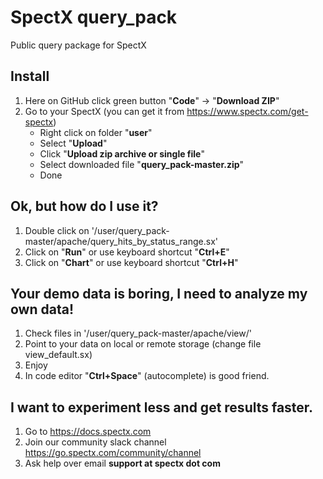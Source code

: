# SpectX query_pack
Public query package for SpectX

## Install
1) Here on GitHub click green button "**Code**" -> "**Download ZIP**"
2) Go to your SpectX (you can get it from https://www.spectx.com/get-spectx)
    * Right click on folder "**user**"
    * Select "**Upload**"
    * Click "**Upload zip archive or single file**"
    * Select downloaded file "**query_pack-master.zip**"
    * Done

## Ok, but how do I use it?
1) Double click on '/user/query_pack-master/apache/query_hits_by_status_range.sx'
2) Click on "**Run**" or use keyboard shortcut "**Ctrl+E**"
3) Click on "**Chart**" or use keyboard shortcut "**Ctrl+H**"

## Your demo data is boring, I need to analyze my own data!
1) Check files in '/user/query_pack-master/apache/view/'
2) Point to your data on local or remote storage (change file view_default.sx)
3) Enjoy
4) In code editor "**Ctrl+Space**" (autocomplete) is good friend.

## I want to experiment less and get results faster.
1) Go to https://docs.spectx.com
2) Join our community slack channel https://go.spectx.com/community/channel
3) Ask help over email **support at spectx dot com**

